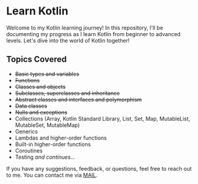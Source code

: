 # Learn Kotlin

Welcome to my Kotlin learning journey! In this repository, I'll be documenting my progress as I learn Kotlin from beginner to advanced levels. Let's dive into the world of Kotlin together!


## Topics Covered
- ~~Basic types and variables~~
- ~~Functions~~
- ~~Classes and objects~~
- ~~Subclasses, superclasses and inheritance~~
- ~~Abstract classes and interfaces and polymorphism~~
- ~~Data classes~~
- ~~Nulls and exceptions~~
- Collections (Array, Kotlin Standard Library, List, Set, Map, MutableList, MutableSet, MutableMap)
- Generics
- Lambdas and higher-order functions
- Built-in higher-order functions
- Coroutines
- Testing *and continues...* 

If you have any suggestions, feedback, or questions, feel free to reach out to me. You can contact me via [MAIL](mailto:mr.noman1971@gmail.com).
